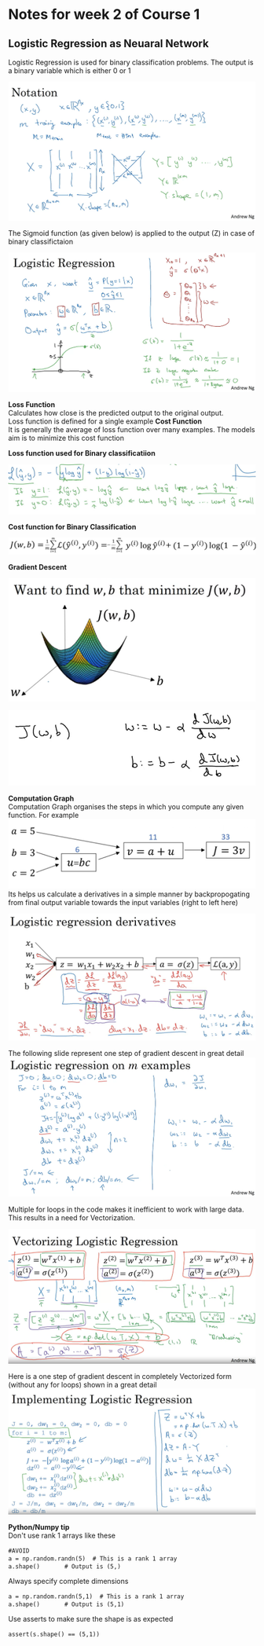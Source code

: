 # Notes for week 2 of Course 1

## Logistic Regression as Neuaral Network

Logistic Regression is used for binary classification problems. The output is a binary variable which is either 0 or 1

![alt text](imgs/image.png)

The Sigmoid function (as given below) is applied to the output (Z) in case of binary classifictaion

![alt text](imgs/image-1.png)

**Loss Function**  
Calculates how close is the predicted output to the original output.  
Loss function is defined for a single example
**Cost Function**  
It is generally the average of loss function over many examples. The models aim is to minimize this cost function

**Loss function used for Binary classificatiion**  

![alt text](imgs/image-2.png)

**Cost function for Binary Classification**  

![alt text](imgs/image-3.png)

**Gradient Descent**  

![alt text](imgs/image-4.png)

![alt text](imgs/image-5.png)

**Computation Graph**  
Computation Graph organises the steps in which you compute any given function. For example
![alt text](imgs/image-6.png)
Its helps us calculate a derivatives in a simple manner by backpropogating from final output variable towards the input variables (right to left here)

![alt text](imgs/image-7.png)

The following slide represent one step of gradient descent in great detail  
![alt text](imgs/image-8.png)

Multiple for loops in the code makes it inefficient to work with large data. This results in a need for Vectorization.  

![alt text](imgs/image-9.png)  

Here is a one step of gradient descent in completely Vectorized form (without any for loops) shown in a great detail  
![alt text](imgs/image-10.png)  

**Python/Numpy tip**  
Don't use rank 1 arrays like these  

    #AVOID
    a = np.random.randn(5)  # This is a rank 1 array
    a.shape()       # Output is (5,)

Always specify complete dimensions

    a = np.random.randn(5,1)  # This is a rank 1 array
    a.shape()       # Output is (5,1)

Use asserts to make sure the shape is as expected

    assert(s.shape() == (5,1))
